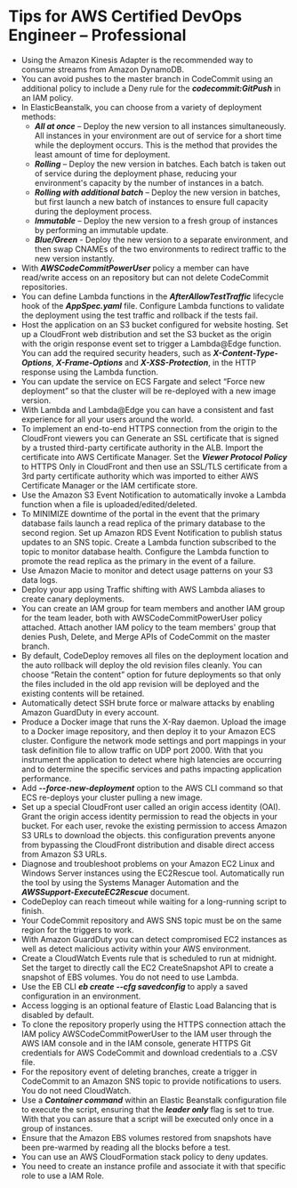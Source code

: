# Tips for AWS Certified DevOps Engineer – Professional

* Using the Amazon Kinesis Adapter is the recommended way to consume streams from Amazon DynamoDB.
* You can avoid pushes to the master branch in CodeCommit using an additional policy to include a Deny rule for the ***codecommit:GitPush*** in an IAM policy.
* In ElasticBeanstalk, you can choose from a variety of deployment methods:
  * ***All at once*** – Deploy the new version to all instances simultaneously. All instances in your environment are out of service for a short time while the deployment occurs. This is the method that provides the least amount of time for deployment.
  * ***Rolling*** – Deploy the new version in batches. Each batch is taken out of service during the deployment phase, reducing your environment's capacity by the number of instances in a batch.
  *  ***Rolling with additional batch*** – Deploy the new version in batches, but first launch a new batch of instances to ensure full capacity during the deployment process.
  *  ***Immutable*** – Deploy the new version to a fresh group of instances by performing an immutable update.
  *  ***Blue/Green*** - Deploy the new version to a separate environment, and then swap CNAMEs of the two environments to redirect traffic to the new version instantly.
* With ***AWSCodeCommitPowerUser*** policy a member can have read/write access on an repository but can not delete CodeCommit repositories.
* You can define Lambda functions in the ***AfterAllowTestTraffic*** lifecycle hook of the ***AppSpec.yaml*** file. Configure Lambda functions to validate the deployment using the test traffic and rollback if the tests fail.
* Host the application on an S3 bucket configured for website hosting. Set up a CloudFront web distribution and set the S3 bucket as the origin with the origin response event set to trigger a Lambda@Edge function. You can add the required security headers, such as ***X-Content-Type-Options***, ***X-Frame-Options*** and ***X-XSS-Protection***, in the HTTP response using the Lambda function.
* You can update the service on ECS Fargate and select “Force new deployment” so that the cluster will be re-deployed with a new image version.
* With Lambda and Lambda@Edge you can have a consistent and fast experience for all your users around the world.
* To implement an end-to-end HTTPS connection from the origin to the CloudFront viewers you can Generate an SSL certificate that is signed by a trusted third-party certificate authority in the ALB. Import the certificate into AWS Certificate Manager. Set the ***Viewer Protocol Policy*** to HTTPS Only in CloudFront and then use an SSL/TLS certificate from a 3rd party certificate authority which was imported to either AWS Certificate Manager or the IAM certificate store.
* Use the Amazon S3 Event Notification to automatically invoke a Lambda function when a file is uploaded/edited/deleted.
* To MINIMIZE downtime of the portal in the event that the primary database fails launch a read replica of the primary database to the second region. Set up Amazon RDS Event Notification to publish status updates to an SNS topic. Create a Lambda function subscribed to the topic to monitor database health. Configure the Lambda function to promote the read replica as the primary in the event of a failure.
* Use Amazon Macie to monitor and detect usage patterns on your S3 data logs.
* Deploy your app using Traffic shifting with AWS Lambda aliases to create canary deployments.
* You can create an IAM group for team members and another IAM group for the team leader, both with AWSCodeCommitPowerUser policy attached. Attach another IAM policy to the team members' group that denies Push, Delete, and Merge APIs of CodeCommit on the master branch.
* By default, CodeDeploy removes all files on the deployment location and the auto rollback will deploy the old revision files cleanly. You can choose “Retain the content” option for future deployments so that only the files included in the old app revision will be deployed and the existing contents will be retained.
* Automatically detect SSH brute force or malware attacks by enabling Amazon GuardDuty in every account.
* Produce a Docker image that runs the X-Ray daemon. Upload the image to a Docker image repository, and then deploy it to your Amazon ECS cluster. Configure the network mode settings and port mappings in your task definition file to allow traffic on UDP port 2000. With that you instrument the application to detect where high latencies are occurring and to determine the specific services and paths impacting application performance.
* Add ***--force-new-deployment*** option to the AWS CLI command so that ECS re-deploys your cluster pulling a new image.
* Set up a special CloudFront user called an origin access identity (OAI). Grant the origin access identity permission to read the objects in your bucket. For each user, revoke the existing permission to access Amazon S3 URLs to download the objects. this configuration prevents anyone from bypassing the CloudFront distribution and disable direct access from Amazon S3 URLs.
* Diagnose and troubleshoot problems on your Amazon EC2 Linux and Windows Server instances using the EC2Rescue tool. Automatically run the tool by using the Systems Manager Automation and the ***AWSSupport-ExecuteEC2Rescue*** document.
* CodeDeploy can reach timeout while waiting for a long-running script to finish. 
* Your CodeCommit repository and AWS SNS topic must be on the same region for the triggers to work.
* With Amazon GuardDuty you can detect compromised EC2 instances as well as detect malicious activity within your AWS environment.
* Create a CloudWatch Events rule that is scheduled to run at midnight. Set the target to directly call the EC2 CreateSnapshot API to create a snapshot of EBS volumes. You do not need to use Lambda.
* Use the EB CLI ***eb create --cfg savedconfig*** to apply a saved configuration in an environment.
* Access logging is an optional feature of Elastic Load Balancing that is disabled by default.
* To clone the repository properly using the HTTPS connection attach the IAM policy AWSCodeCommitPowerUser to the IAM user through the AWS IAM console and in the IAM console, generate HTTPS Git credentials for AWS CodeCommit and download credentials to a .CSV file.
* For the repository event of deleting branches, create a trigger in CodeCommit to an Amazon SNS topic to provide notifications to users. You do not need CloudWatch.
* Use a ***Container command*** within an Elastic Beanstalk configuration file to execute the script, ensuring that the ***leader only*** flag is set to true. With that you can assure that a script will be executed only once in a group of instances.
* Ensure that the Amazon EBS volumes restored from snapshots have been pre-warmed by reading all the blocks before a test.
* You can use an AWS CloudFormation stack policy to deny updates. 
* You need to create an instance profile and associate it with that specific role to use a IAM Role.